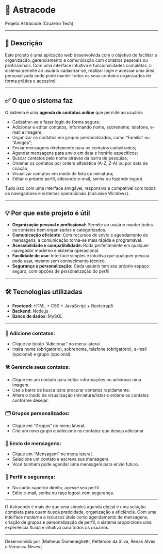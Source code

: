 
# 🌌 Astracode

Projeto Astracode (Cruzeiro Tech)

---

## 📄 Descrição

Este projeto é uma aplicação web desenvolvida com o objetivo de facilitar a organização, gerenciamento e comunicação com contatos pessoais ou profissionais. Com uma interface intuitiva e funcionalidades completas, o sistema permite ao usuário cadastrar-se, realizar login e acessar uma área personalizada onde pode manter todos os seus contatos organizados de forma prática e acessível.

---

## ✅ O que o sistema faz

O sistema é uma **agenda de contatos online** que permite ao usuário:

- Cadastrar-se e fazer login de forma segura;
- Adicionar e editar contatos, informando nome, sobrenome, telefone, e-mail e imagem;
- Organizar os contatos em grupos personalizados, como “Família” ou “Amigos”;
- Enviar mensagens diretamente para os contatos cadastrados;
- Agendar mensagens para envio em data e horário específicos;
- Buscar contatos pelo nome através da barra de pesquisa;
- Ordenar os contatos por ordem alfabética (A-Z, Z-A) ou por data de criação;
- Visualizar contatos em modo de lista ou miniatura;
- Editar o próprio perfil, alterando e-mail, senha ou fazendo logout.

Tudo isso com uma interface amigável, responsiva e compatível com todos os navegadores e sistemas operacionais (inclusive Windows).

---

## 💡 Por que este projeto é útil

- **Organização pessoal e profissional:** Permite ao usuário manter todos os contatos bem organizados e categorizados.
- **Comunicação eficiente:** Com recursos de envio e agendamento de mensagens, a comunicação torna-se mais rápida e programável.
- **Acessibilidade e compatibilidade:** Roda perfeitamente em qualquer navegador moderno e sistema operacional.
- **Facilidade de uso:** Interface simples e intuitiva que qualquer pessoa pode usar, mesmo sem conhecimento técnico.
- **Segurança e personalização:** Cada usuário tem seu próprio espaço seguro, com opções de personalização do perfil.

---

## 🛠️ Tecnologias utilizadas

- **Frontend:** HTML + CSS + JavaScript + Bootstrap5
- **Backend:** Node.js  
- **Banco de dados:** MySQL

---

### 👥 Adicione contatos:
- Clique no botão “Adicionar” no menu lateral.
- Insira nome (obrigatório), sobrenome, telefone (obrigatório), e-mail (opcional) e grupo (opcional).

### 🛠️ Gerencie seus contatos:
- Clique em um contato para editar informações ou adicionar uma imagem.
- Use a barra de busca para procurar contatos rapidamente.
- Altere o modo de visualização (miniatura/lista) e ordene os contatos conforme desejar.

### 🗂️ Grupos personalizados:
- Clique em “Grupos” no menu lateral.
- Crie um novo grupo e selecione os contatos que deseja adicionar.

### 💬 Envio de mensagens:
- Clique em “Mensagem” no menu lateral.
- Selecione um contato e escreva sua mensagem.
- Você também pode agendar uma mensagem para envio futuro.

### 👤 Perfil e segurança:
- No canto superior direito, acesse seu perfil.
- Edite e-mail, senha ou faça logout com segurança.

---

O Astracode é mais do que uma simples agenda digital é uma solução completa para quem busca praticidade, organização e eficiência. Com uma interface moderna e recursos úteis como agendamento de mensagens, criação de grupos e personalização de perfil, o sistema proporciona uma experiência fluida e intuitiva para todos os usuários.

---

Desenvolvido por [Matheus Domeneghetti, Petterson da Silva, Renan Alves e Veronica Neves]